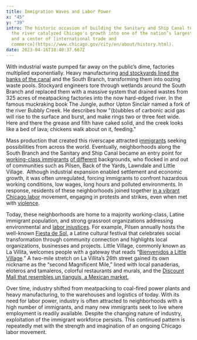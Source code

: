 ```yaml
---
title: Immigration Waves and Labor Power
x: "45"
y: "39"
intro: The historic occasion of building the Sanitary and Ship Canal to reverse
  the river catalyzed Chicago's growth into one of the nation’s largest cities
  and a center of [international trade and
  commerce](https://www.chicago.gov/city/en/about/history.html).
date: 2023-04-16T18:40:37.667Z
---
```

With industrial waste pumped far away on the public’s dime, factories multiplied exponentially. Heavy manufacturing [and stockyards lined the banks of the canal](https://interactive.wttw.com/chicago-river-tour/history-chicago-river) and the South Branch, transforming them into oozing waste pools. Stockyard engineers tore through wetlands around the South Branch and replaced them with a massive system that drained wastes from 325 acres of meatpacking factories into the now hard-edged river. In the famous muckraking book The Jungle, author Upton Sinclair named a fork of the river Bubbly Creek. He describes how "(b)ubbles of carbonic acid gas will rise to the surface and burst, and make rings two or three feet wide. Here and there the grease and filth have caked solid, and the creek looks like a bed of lava; chickens walk about on it, feeding."

Mass production that created this riverscape attracted i[mmigrants](http://www.encyclopedia.chicagohistory.org/pages/2477.html) seeking possibilities from across the world. Eventually, neighborhoods along the South Branch and the Sanitary and Ship Canal became an entry point for [working-class immigrants](http://www.encyclopedia.chicagohistory.org/pages/765.html) [of different](http://www.encyclopedia.chicagohistory.org/pages/2477.html) backgrounds, who flocked in and out of communities such as Pilsen, Back of the Yards, Lawndale and Little Village.  Although industrial expansion enabled settlement and economic growth, it was often unregulated, forcing immigrants to confront hazardous working conditions, low wages, long hours and polluted environments. In response, residents of these neighborhoods joined together [in a vibrant Chicago labor](https://www.chicago.gov/content/dam/city/depts/zlup/Historic_Preservation/Publications/Pilsen_Historic_District_Prelim_Summ.pdf) movement, engaging in protests and strikes, even when met with [violence](https://news.wttw.com/2022/03/05/little-village-mural-depicts-chicago-s-labor-legacy).

Today, these neighborhoods are home to a majority working-class, Latine immigrant population, and strong grassroot organizations addressing environmental and [labor injustices](https://chicago.suntimes.com/business/2021/9/23/22690939/el-milagro-employees-fair-wages-end-harsh-working-conditions-walkout-little-village). For example, Pilsen annually hosts the well-known [Fiesta de Sol](https://fiestadelsol.org/about/), a Latine cultural festival that celebrates social transformation through community connection and highlights local organizations, businesses and projects. Little Village, commonly known as La Villita, welcomes people with a gateway that reads “[Bienvenidos a Little Village](https://www.chicagotribune.com/voice-it/ct-the-landmark-that-welcomes-mexicans-in-the-midwest-20180918-story.html).” A two-mile stretch on La Villita’s 26th street gained its own nickname as the “second Magnificent Mile,” lined with local panaderias, eloteros and tamaleros, colorful restaurants and murals, and the [Discount Mall that resembles un tianguis, a Mexican market.](https://www.chicagotribune.com/news/ct-little-village-discount-mall-reduction-renovation-novak-vendors-profiles-20230302-lfkmgsmvsbeyfelv2bnxbjt6j4-story.html)

Over time, industry shifted from meatpacking to coal-fired power plants and heavy manufacturing, to the warehouses and logistics of today. With its need for labor power, industry is often attracted to neighborhoods with a high number of immigrants, and many new immigrants seek to live where employment is readily available. Despite the changing nature of industry, exploitation of the immigrant workforce persists. This continued pattern is repeatedly met with the strength and imagination of an ongoing Chicago labor movement.